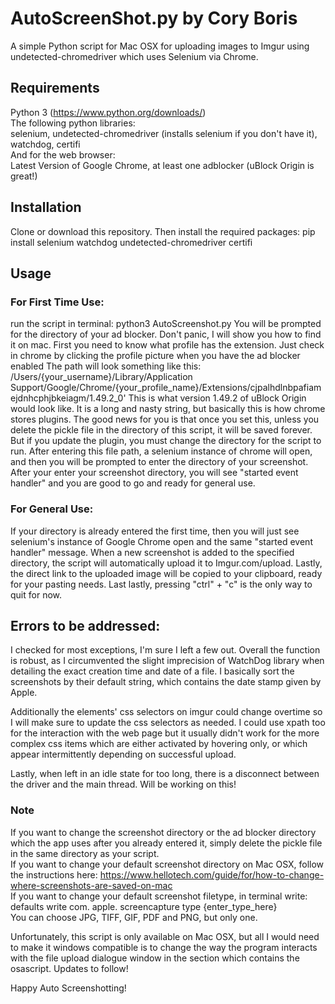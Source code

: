 # AutoScreenShot.py by Cory Boris
A simple Python script for Mac OSX for uploading images to Imgur using undetected-chromedriver which uses Selenium via Chrome.

## Requirements
Python 3 (https://www.python.org/downloads/)  
The following python libraries:  
selenium, undetected-chromedriver (installs selenium if you don't have it), watchdog, certifi  
And for the web browser:  
Latest Version of Google Chrome, at least one adblocker (uBlock Origin is great!)

## Installation
Clone or download this repository.
Then install the required packages: 
pip install selenium watchdog undetected-chromedriver certifi

## Usage
### For First Time Use:
run the script in terminal: python3 AutoScreenshot.py
You will be prompted for the directory of your ad blocker. Don't panic, I will show you how to find it on mac.
First you need to know what profile has the extension. Just check in chrome by clicking the profile picture when you have the ad blocker enabled
The path will look something like this:
/Users/{your_username}/Library/Application Support/Google/Chrome/{your_profile_name}/Extensions/cjpalhdlnbpafiamejdnhcphjbkeiagm/1.49.2_0'
This is what version 1.49.2 of uBlock Origin would look like. It is a long and nasty string, but basically this is how chrome stores plugins. The good news for you is that once you set this, unless you delete the pickle file in the directory of this script, it will be saved forever. But if you update the plugin, you must change the directory for the script to run.
After entering this file path, a selenium instance of chrome will open, and then you will be prompted to enter the directory of your screenshot. 
After your enter your screenshot directory, you will see "started event handler" and you are good to go and ready for general use. 

### For General Use:
If your directory is already entered the first time, then you will just see selenium's instance of Google Chrome open and the same "started event handler" message. 
When a new screenshot is added to the specified directory, the script will automatically upload it to Imgur.com/upload. 
Lastly, the direct link to the uploaded image will be copied to your clipboard, ready for your pasting needs.
Last lastly, pressing "ctrl" + "c" is the only way to quit for now.

## Errors to be addressed:
I checked for most exceptions, I'm sure I left a few out. Overall the function is robust, as I circumvented the slight imprecision of WatchDog library when detailing the exact creation time and date of a file. I basically sort the screenshots by their default string, which contains the date stamp given by Apple.

Additionally the elements' css selectors on imgur could change overtime so I will make sure to update the css selectors as needed. I could use xpath too for the interaction with the web page but it usually didn't work for the more complex css items which are either activated by hovering only, or which appear intermittently depending on successful upload.

Lastly, when left in an idle state for too long, there is a disconnect between the driver and the main thread. Will be working on this!

### Note
If you want to change the screenshot directory or the ad blocker directory which the app uses after you already entered it, simply delete the pickle file in the same directory as your script.  
If you want to change your default screenshot directory on Mac OSX, follow the instructions here: https://www.hellotech.com/guide/for/how-to-change-where-screenshots-are-saved-on-mac  
If you want to change your default screenshot filetype, in terminal write: defaults write com. apple. screencapture type {enter_type_here}  
You can choose JPG, TIFF, GIF, PDF and PNG, but only one.

Unfortunately, this script is only available on Mac OSX, but all I would need to make it windows compatible is to change the way the program interacts with the file upload dialogue window in the section which contains the osascript. Updates to follow!

Happy Auto Screenshotting!
